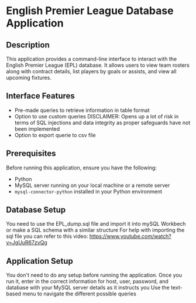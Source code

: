 # English Premier League Database Application

## Description

This application provides a command-line interface to interact with the English Premier League (EPL) database. It allows users to view team rosters along with contract details, list players by goals or assists, and view all upcoming fixtures.

## Interface Features

- Pre-made queries to retrieve information in table format
- Option to use custom queries DISCLAIMER: Opens up a lot of risk in terms of SQL injections and data integrity as proper safeguards have not been implemented
- Option to export querie to csv file

## Prerequisites

Before running this application, ensure you have the following:

- Python
- MySQL server running on your local machine or a remote server
- `mysql-connector-python` installed in your Python environment

## Database Setup

You need to use the EPL_dump.sql file and import it into mySQL Workbech or make a SQL schema with a similar structure
For help with importing the sql file you can refer to this video: https://www.youtube.com/watch?v=JgUuR67zvQg

## Application Setup

You don't need to do any setup before running the application.
Once you run it, enter in the correct information for host, user, password, and database with your MySQL server details as it instructs you
Use the text-based menu to navigate the different possible queries
